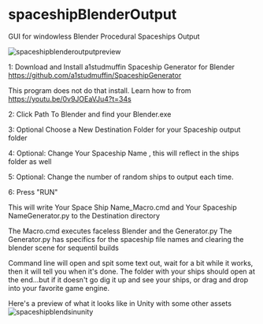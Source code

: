 
# spaceshipBlenderOutput
GUI for windowless Blender Procedural Spaceships Output

![spaceshipblenderoutputpreview](https://user-images.githubusercontent.com/238475/38341855-ff8bfe26-3837-11e8-9c1d-1e9aef1a210a.png)

 1: Download and Install a1studmuffin Spaceship Generator for Blender
https://github.com/a1studmuffin/SpaceshipGenerator

This program does not do that install. Learn how to from
https://youtu.be/0v9JOEaVJu4?t=34s

 2: Click Path To Blender and find your Blender.exe

 3: Optional Choose a New Destination Folder for your Spaceship output folder
 
 4: Optional: Change  Your Spaceship Name , this will reflect in the ships folder as well
 
 5: Optional: Change the number of random ships to output each time.
 
 6: Press "RUN"
 
This will write 
Your Space Ship Name_Macro.cmd and Your Spaceship NameGenerator.py to the Destination directory 
 
 The Macro.cmd executes faceless Blender and the Generator.py
 The Generator.py has specifics for the spaceship file names and clearing the blender scene for sequentil builds
 
 Command line will open and spit some text out, wait for a bit while it works, then it will tell you when it's done.
The folder with your ships should open at the end...but if it doesn't go dig it up and see your ships, or drag and drop into your favorite game engine.

Here's a preview of what it looks like in Unity with some other assets
![spaceshipblendsinunity](https://user-images.githubusercontent.com/238475/38342298-efe5a62c-383a-11e8-99c1-6e71dd045bc1.png)
